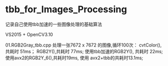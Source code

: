 # tbb_for_Images_Processing
记录自己使用tbb加速的一些图像处理的基础算法

VS2015 + OpenCV3.10

01.RGB2Gray_tbb.cpp
处理一张7672 x 7672 的图像,循环100次： 
cvtColor(), 共耗时 51ms； 
RGB2Y(),共耗时 77ms; 使用tbb加速的RGB2Y(), 共耗时 22ms;
使用avx2的RGB2Y_6(),共耗时19ms, 使用 avx2+tbb的共耗时13.1ms;
